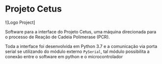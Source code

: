 # Projeto Cetus
![Logo Project]

Software para a interface do Projeto Cetus, uma máquina direcionada para
o processo de Reação de Cadeia Polimerase (PCR).

Toda a interface foi desenvolvida em Python 3.7 e a comunicação via porta
serial se utilizando do módulo externo `PySerial`, tal módulo possibilita a
conexão entre o software em python e o microcontrolador